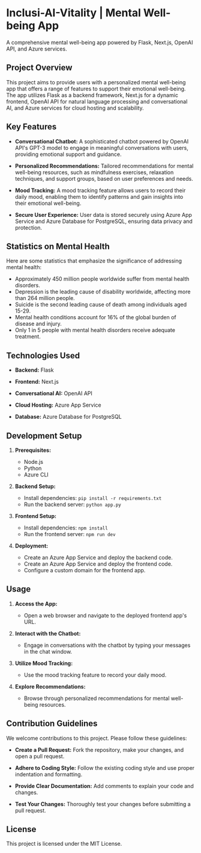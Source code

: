 # Inclusi-AI-Vitality | Mental Well-being App

A comprehensive mental well-being app powered by Flask, Next.js, OpenAI API, and Azure services.

## Project Overview

This project aims to provide users with a personalized mental well-being app that offers a range of features to support their emotional well-being. The app utilizes Flask as a backend framework, Next.js for a dynamic frontend, OpenAI API for natural language processing and conversational AI, and Azure services for cloud hosting and scalability.

## Key Features

* **Conversational Chatbot:** A sophisticated chatbot powered by OpenAI API's GPT-3 model to engage in meaningful conversations with users, providing emotional support and guidance.

* **Personalized Recommendations:** Tailored recommendations for mental well-being resources, such as mindfulness exercises, relaxation techniques, and support groups, based on user preferences and needs.

* **Mood Tracking:** A mood tracking feature allows users to record their daily mood, enabling them to identify patterns and gain insights into their emotional well-being.

* **Secure User Experience:** User data is stored securely using Azure App Service and Azure Database for PostgreSQL, ensuring data privacy and protection.

## Statistics on Mental Health

Here are some statistics that emphasize the significance of addressing mental health:

- Approximately 450 million people worldwide suffer from mental health disorders.
- Depression is the leading cause of disability worldwide, affecting more than 264 million people.
- Suicide is the second leading cause of death among individuals aged 15-29.
- Mental health conditions account for 16% of the global burden of disease and injury.
- Only 1 in 5 people with mental health disorders receive adequate treatment.

## Technologies Used

* **Backend:** Flask

* **Frontend:** Next.js

* **Conversational AI:** OpenAI API

* **Cloud Hosting:** Azure App Service

* **Database:** Azure Database for PostgreSQL

## Development Setup

1. **Prerequisites:**
    * Node.js
    * Python
    * Azure CLI

2. **Backend Setup:**
    * Install dependencies: `pip install -r requirements.txt`
    * Run the backend server: `python app.py`

3. **Frontend Setup:**
    * Install dependencies: `npm install`
    * Run the frontend server: `npm run dev`

4. **Deployment:**
    * Create an Azure App Service and deploy the backend code.
    * Create an Azure App Service and deploy the frontend code.
    * Configure a custom domain for the frontend app.

## Usage

1. **Access the App:**
    * Open a web browser and navigate to the deployed frontend app's URL.

2. **Interact with the Chatbot:**
    * Engage in conversations with the chatbot by typing your messages in the chat window.

3. **Utilize Mood Tracking:**
    * Use the mood tracking feature to record your daily mood.

4. **Explore Recommendations:**
    * Browse through personalized recommendations for mental well-being resources.

## Contribution Guidelines

We welcome contributions to this project. Please follow these guidelines:

* **Create a Pull Request:** Fork the repository, make your changes, and open a pull request.

* **Adhere to Coding Style:** Follow the existing coding style and use proper indentation and formatting.

* **Provide Clear Documentation:** Add comments to explain your code and changes.

* **Test Your Changes:** Thoroughly test your changes before submitting a pull request.

## License

This project is licensed under the MIT License.
